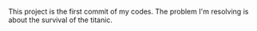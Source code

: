This project is the first commit of my codes. The problem I'm resolving is about the survival of the titanic.
